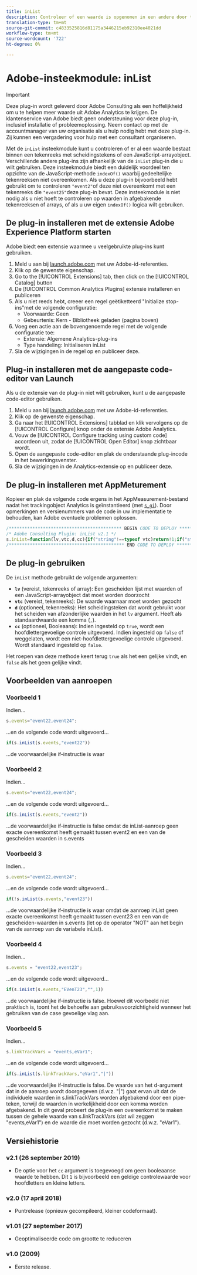 ```yaml
---
title: inList
description: Controleer of een waarde is opgenomen in een andere door tekens gescheiden waarde.
translation-type: tm+mt
source-git-commit: c4833525816d81175a3446215eb92310ee4021dd
workflow-type: tm+mt
source-wordcount: '722'
ht-degree: 0%

---
```



# Adobe-insteekmodule: inList

>[!IMPORTANT]
>
>Deze plug-in wordt geleverd door Adobe Consulting als een hoffelijkheid om u te helpen meer waarde uit Adobe Analytics te krijgen. De klantenservice van Adobe biedt geen ondersteuning voor deze plug-in, inclusief installatie of probleemoplossing. Neem contact op met de accountmanager van uw organisatie als u hulp nodig hebt met deze plug-in. Zij kunnen een vergadering voor hulp met een consultant organiseren.

Met de `inList` insteekmodule kunt u controleren of er al een waarde bestaat binnen een tekenreeks met scheidingstekens of een JavaScript-arrayobject. Verschillende andere plug-ins zijn afhankelijk van de `inList` plug-in die u wilt gebruiken. Deze insteekmodule biedt een duidelijk voordeel ten opzichte van de JavaScript-methode `indexOf()` waarbij gedeeltelijke tekenreeksen niet overeenkomen. Als u deze plug-in bijvoorbeeld hebt gebruikt om te controleren `"event2"`of deze niet overeenkomt met een tekenreeks die `"event25"`deze plug-in bevat. Deze insteekmodule is niet nodig als u niet hoeft te controleren op waarden in afgebakende tekenreeksen of arrays, of als u uw eigen `indexOf()` logica wilt gebruiken.

## De plug-in installeren met de extensie Adobe Experience Platform starten

Adobe biedt een extensie waarmee u veelgebruikte plug-ins kunt gebruiken.

1. Meld u aan bij [launch.adobe.com](https://launch.adobe.com) met uw Adobe-id-referenties.
1. Klik op de gewenste eigenschap.
1. Go to the [!UICONTROL Extensions] tab, then click on the [!UICONTROL Catalog] button
1. De [!UICONTROL Common Analytics Plugins] extensie installeren en publiceren
1. Als u niet reeds hebt, creeer een regel geëtiketteerd &quot;Initialize stop-ins&quot;met de volgende configuratie:
   * Voorwaarde: Geen
   * Gebeurtenis: Kern - Bibliotheek geladen (pagina boven)
1. Voeg een actie aan de bovengenoemde regel met de volgende configuratie toe:
   * Extensie: Algemene Analytics-plug-ins
   * Type handeling: Initialiseren inList
1. Sla de wijzigingen in de regel op en publiceer deze.

## Plug-in installeren met de aangepaste code-editor van Launch

Als u de extensie van de plug-in niet wilt gebruiken, kunt u de aangepaste code-editor gebruiken.

1. Meld u aan bij [launch.adobe.com](https://launch.adobe.com) met uw Adobe-id-referenties.
1. Klik op de gewenste eigenschap.
1. Ga naar het [!UICONTROL Extensions] tabblad en klik vervolgens op de [!UICONTROL Configure] knop onder de extensie Adobe Analytics.
1. Vouw de [!UICONTROL Configure tracking using custom code] accordeon uit, zodat de [!UICONTROL Open Editor] knop zichtbaar wordt.
1. Open de aangepaste code-editor en plak de onderstaande plug-incode in het bewerkingsvenster.
1. Sla de wijzigingen in de Analytics-extensie op en publiceer deze.

## De plug-in installeren met AppMeturement

Kopieer en plak de volgende code ergens in het AppMeasurement-bestand nadat het trackingobject Analytics is geïnstantieerd (met [`s_gi`](../functions/s-gi.md)). Door opmerkingen en versienummers van de code in uw implementatie te behouden, kan Adobe eventuele problemen oplossen.

```js
/******************************************* BEGIN CODE TO DEPLOY *******************************************/
/* Adobe Consulting Plugin: inList v2.1 */
s.inList=function(lv,vtc,d,cc){if("string"!==typeof vtc)return!1;if("string"===typeof lv)lv=lv.split(d||",");else if("object"!== typeof lv)return!1;d=0;for(var e=lv.length;d<e;d++)if(1==cc&&vtc===lv[d]||vtc.toLowerCase()===lv[d].toLowerCase())return!0;return!1};
/******************************************** END CODE TO DEPLOY ********************************************/
```

## De plug-in gebruiken

De `inList` methode gebruikt de volgende argumenten:

* **`lv`** (vereist, tekenreeks of array): Een gescheiden lijst met waarden of een JavaScript-arrayobject dat moet worden doorzocht
* **`vtc`** (vereist, tekenreeks): De waarde waarnaar moet worden gezocht
* **`d`** (optioneel, tekenreeks): Het scheidingsteken dat wordt gebruikt voor het scheiden van afzonderlijke waarden in het `lv` argument. Heeft als standaardwaarde een komma (`,`).
* **`cc`** (optioneel, Booleaans): Indien ingesteld op `true`, wordt een hoofdlettergevoelige controle uitgevoerd. Indien ingesteld op `false` of weggelaten, wordt een niet-hoofdlettergevoelige controle uitgevoerd. Wordt standaard ingesteld op `false`.

Het roepen van deze methode keert terug `true` als het een gelijke vindt, en `false` als het geen gelijke vindt.

## Voorbeelden van aanroepen

### Voorbeeld 1

Indien...

```js
s.events="event22,event24";
```

...en de volgende code wordt uitgevoerd...

```js
if(s.inList(s.events,"event22"))
```

...de voorwaardelijke if-instructie is waar

### Voorbeeld 2

Indien...

```js
s.events="event22,event24";
```

...en de volgende code wordt uitgevoerd...

```js
if(s.inList(s.events,"event2"))
```

...de voorwaardelijke if-instructie is false omdat de inList-aanroep geen exacte overeenkomst heeft gemaakt tussen event2 en een van de gescheiden waarden in s.events

### Voorbeeld 3

Indien...

```js
s.events="event22,event24";
```

...en de volgende code wordt uitgevoerd...

```js
if(!s.inList(s.events,"event23"))
```

...de voorwaardelijke if-instructie is waar omdat de aanroep inList geen exacte overeenkomst heeft gemaakt tussen event23 en een van de gescheiden-waarden in s.events (let op de operator &quot;NOT&quot; aan het begin van de aanroep van de variabele inList).

### Voorbeeld 4

Indien...

```js
s.events = "event22,event23";
```

...en de volgende code wordt uitgevoerd...

```js
if(s.inList(s.events,"EVenT23","",1))
```

...de voorwaardelijke if-instructie is false.  Hoewel dit voorbeeld niet praktisch is, toont het de behoefte aan gebruiksvoorzichtigheid wanneer het gebruiken van de case gevoelige vlag aan.

### Voorbeeld 5

Indien...

```js
s.linkTrackVars = "events,eVar1";
```

...en de volgende code wordt uitgevoerd...

```js
if(s.inList(s.linkTrackVars,"eVar1","|"))
```

...de voorwaardelijke if-instructie is false.  De waarde van het d-argument dat in de aanroep wordt doorgegeven (d.w.z. &quot;|&quot;) gaat ervan uit dat de individuele waarden in s.linkTrackVars worden afgebakend door een pipe-teken, terwijl de waarden in werkelijkheid door een komma worden afgebakend.  In dit geval probeert de plug-in een overeenkomst te maken tussen de gehele waarde van s.linkTrackVars (dat wil zeggen &quot;events,eVar1&quot;) en de waarde die moet worden gezocht (d.w.z. &quot;eVar1&quot;).

## Versiehistorie

### v2.1 (26 september 2019)

* De optie voor het `cc` argument is toegevoegd om geen booleaanse waarde te hebben. Dit `1` is bijvoorbeeld een geldige controlewaarde voor hoofdletters en kleine letters.

### v2.0 (17 april 2018)

* Puntrelease (opnieuw gecompileerd, kleiner codeformaat).

### v1.01 (27 september 2017)

* Geoptimaliseerde code om grootte te reduceren

### v1.0 (2009)

* Eerste release.


